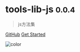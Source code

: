 # tools-lib-js <small>0.0.4</small>

> js方法集

[GitHub](https://github.com/verybigorange/tools-lib-js)
[Get Started](/other/_about.md)

<!-- 背景色 -->

![color](#f0f0f0)
